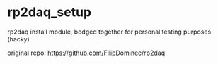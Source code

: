 # rp2daq_setup
rp2daq install module, bodged together for personal testing purposes (hacky) 

original repo: https://github.com/FilipDominec/rp2daq
